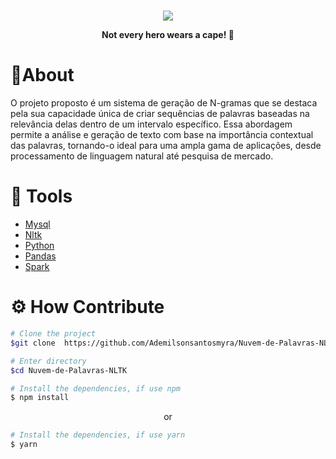 <h1 align="center">
    <img src="https://mutant.com.br/wp-content/uploads/2022/04/Logos_Myra_black.png">    
    <p style="font-size: 14px;"> Not every hero wears a cape! 🦹 </p>
</h1>


# 🚨About 
O projeto proposto é um sistema de geração de N-gramas que se destaca pela sua capacidade única de criar sequências de palavras baseadas na relevância delas dentro de um intervalo específico. Essa abordagem  permite a análise e geração de texto com base na importância contextual das palavras, tornando-o ideal para uma ampla gama de aplicações, desde processamento de linguagem natural até pesquisa de mercado.

# 🔨 Tools
- [Mysql](https://dev.mysql.com/doc)
- [Nltk](https://buildmedia.readthedocs.org/media/pdf/nltk/latest/nltk.pdf)
- [Python](https://docs.python.org/3.9/)
- [Pandas](https://pandas.pydata.org/docs/index.html)
- [Spark](https://spark.apache.org/docs/latest/)

# ⚙️ How Contribute

```bash
# Clone the project
$git clone  https://github.com/Ademilsonsantosmyra/Nuvem-de-Palavras-NLTK.git
```
``` bash
# Enter directory
$cd Nuvem-de-Palavras-NLTK
```

```bash
# Install the dependencies, if use npm
$ npm install
```

<p align="center">or</p>

```bash
# Install the dependencies, if use yarn
$ yarn
```

